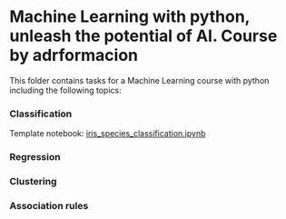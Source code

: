 # Machine Learning with python, unleash the potential of AI. Course by adrformacion

This folder contains tasks for a Machine Learning course with python including the following topics:

### Classification

Template notebook: [iris_species_classification.ipynb](iris_species_classification.ipynb)

### Regression

### Clustering 

### Association rules
